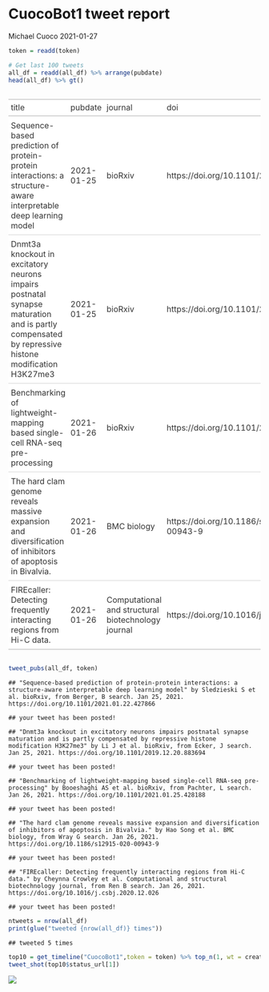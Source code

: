 CuocoBot1 tweet report
================
Michael Cuoco
2021-01-27

``` r
token = readd(token)
```

``` r
# Get last 100 tweets
all_df = readd(all_df) %>% arrange(pubdate)
head(all_df) %>% gt()
```

<style>html {
  font-family: -apple-system, BlinkMacSystemFont, 'Segoe UI', Roboto, Oxygen, Ubuntu, Cantarell, 'Helvetica Neue', 'Fira Sans', 'Droid Sans', Arial, sans-serif;
}

#dzbdwhdcjp .gt_table {
  display: table;
  border-collapse: collapse;
  margin-left: auto;
  margin-right: auto;
  color: #333333;
  font-size: 16px;
  background-color: #FFFFFF;
  width: auto;
  border-top-style: solid;
  border-top-width: 2px;
  border-top-color: #A8A8A8;
  border-right-style: none;
  border-right-width: 2px;
  border-right-color: #D3D3D3;
  border-bottom-style: solid;
  border-bottom-width: 2px;
  border-bottom-color: #A8A8A8;
  border-left-style: none;
  border-left-width: 2px;
  border-left-color: #D3D3D3;
}

#dzbdwhdcjp .gt_heading {
  background-color: #FFFFFF;
  text-align: center;
  border-bottom-color: #FFFFFF;
  border-left-style: none;
  border-left-width: 1px;
  border-left-color: #D3D3D3;
  border-right-style: none;
  border-right-width: 1px;
  border-right-color: #D3D3D3;
}

#dzbdwhdcjp .gt_title {
  color: #333333;
  font-size: 125%;
  font-weight: initial;
  padding-top: 4px;
  padding-bottom: 4px;
  border-bottom-color: #FFFFFF;
  border-bottom-width: 0;
}

#dzbdwhdcjp .gt_subtitle {
  color: #333333;
  font-size: 85%;
  font-weight: initial;
  padding-top: 0;
  padding-bottom: 4px;
  border-top-color: #FFFFFF;
  border-top-width: 0;
}

#dzbdwhdcjp .gt_bottom_border {
  border-bottom-style: solid;
  border-bottom-width: 2px;
  border-bottom-color: #D3D3D3;
}

#dzbdwhdcjp .gt_col_headings {
  border-top-style: solid;
  border-top-width: 2px;
  border-top-color: #D3D3D3;
  border-bottom-style: solid;
  border-bottom-width: 2px;
  border-bottom-color: #D3D3D3;
  border-left-style: none;
  border-left-width: 1px;
  border-left-color: #D3D3D3;
  border-right-style: none;
  border-right-width: 1px;
  border-right-color: #D3D3D3;
}

#dzbdwhdcjp .gt_col_heading {
  color: #333333;
  background-color: #FFFFFF;
  font-size: 100%;
  font-weight: normal;
  text-transform: inherit;
  border-left-style: none;
  border-left-width: 1px;
  border-left-color: #D3D3D3;
  border-right-style: none;
  border-right-width: 1px;
  border-right-color: #D3D3D3;
  vertical-align: bottom;
  padding-top: 5px;
  padding-bottom: 6px;
  padding-left: 5px;
  padding-right: 5px;
  overflow-x: hidden;
}

#dzbdwhdcjp .gt_column_spanner_outer {
  color: #333333;
  background-color: #FFFFFF;
  font-size: 100%;
  font-weight: normal;
  text-transform: inherit;
  padding-top: 0;
  padding-bottom: 0;
  padding-left: 4px;
  padding-right: 4px;
}

#dzbdwhdcjp .gt_column_spanner_outer:first-child {
  padding-left: 0;
}

#dzbdwhdcjp .gt_column_spanner_outer:last-child {
  padding-right: 0;
}

#dzbdwhdcjp .gt_column_spanner {
  border-bottom-style: solid;
  border-bottom-width: 2px;
  border-bottom-color: #D3D3D3;
  vertical-align: bottom;
  padding-top: 5px;
  padding-bottom: 6px;
  overflow-x: hidden;
  display: inline-block;
  width: 100%;
}

#dzbdwhdcjp .gt_group_heading {
  padding: 8px;
  color: #333333;
  background-color: #FFFFFF;
  font-size: 100%;
  font-weight: initial;
  text-transform: inherit;
  border-top-style: solid;
  border-top-width: 2px;
  border-top-color: #D3D3D3;
  border-bottom-style: solid;
  border-bottom-width: 2px;
  border-bottom-color: #D3D3D3;
  border-left-style: none;
  border-left-width: 1px;
  border-left-color: #D3D3D3;
  border-right-style: none;
  border-right-width: 1px;
  border-right-color: #D3D3D3;
  vertical-align: middle;
}

#dzbdwhdcjp .gt_empty_group_heading {
  padding: 0.5px;
  color: #333333;
  background-color: #FFFFFF;
  font-size: 100%;
  font-weight: initial;
  border-top-style: solid;
  border-top-width: 2px;
  border-top-color: #D3D3D3;
  border-bottom-style: solid;
  border-bottom-width: 2px;
  border-bottom-color: #D3D3D3;
  vertical-align: middle;
}

#dzbdwhdcjp .gt_striped {
  background-color: rgba(128, 128, 128, 0.05);
}

#dzbdwhdcjp .gt_from_md > :first-child {
  margin-top: 0;
}

#dzbdwhdcjp .gt_from_md > :last-child {
  margin-bottom: 0;
}

#dzbdwhdcjp .gt_row {
  padding-top: 8px;
  padding-bottom: 8px;
  padding-left: 5px;
  padding-right: 5px;
  margin: 10px;
  border-top-style: solid;
  border-top-width: 1px;
  border-top-color: #D3D3D3;
  border-left-style: none;
  border-left-width: 1px;
  border-left-color: #D3D3D3;
  border-right-style: none;
  border-right-width: 1px;
  border-right-color: #D3D3D3;
  vertical-align: middle;
  overflow-x: hidden;
}

#dzbdwhdcjp .gt_stub {
  color: #333333;
  background-color: #FFFFFF;
  font-size: 100%;
  font-weight: initial;
  text-transform: inherit;
  border-right-style: solid;
  border-right-width: 2px;
  border-right-color: #D3D3D3;
  padding-left: 12px;
}

#dzbdwhdcjp .gt_summary_row {
  color: #333333;
  background-color: #FFFFFF;
  text-transform: inherit;
  padding-top: 8px;
  padding-bottom: 8px;
  padding-left: 5px;
  padding-right: 5px;
}

#dzbdwhdcjp .gt_first_summary_row {
  padding-top: 8px;
  padding-bottom: 8px;
  padding-left: 5px;
  padding-right: 5px;
  border-top-style: solid;
  border-top-width: 2px;
  border-top-color: #D3D3D3;
}

#dzbdwhdcjp .gt_grand_summary_row {
  color: #333333;
  background-color: #FFFFFF;
  text-transform: inherit;
  padding-top: 8px;
  padding-bottom: 8px;
  padding-left: 5px;
  padding-right: 5px;
}

#dzbdwhdcjp .gt_first_grand_summary_row {
  padding-top: 8px;
  padding-bottom: 8px;
  padding-left: 5px;
  padding-right: 5px;
  border-top-style: double;
  border-top-width: 6px;
  border-top-color: #D3D3D3;
}

#dzbdwhdcjp .gt_table_body {
  border-top-style: solid;
  border-top-width: 2px;
  border-top-color: #D3D3D3;
  border-bottom-style: solid;
  border-bottom-width: 2px;
  border-bottom-color: #D3D3D3;
}

#dzbdwhdcjp .gt_footnotes {
  color: #333333;
  background-color: #FFFFFF;
  border-bottom-style: none;
  border-bottom-width: 2px;
  border-bottom-color: #D3D3D3;
  border-left-style: none;
  border-left-width: 2px;
  border-left-color: #D3D3D3;
  border-right-style: none;
  border-right-width: 2px;
  border-right-color: #D3D3D3;
}

#dzbdwhdcjp .gt_footnote {
  margin: 0px;
  font-size: 90%;
  padding: 4px;
}

#dzbdwhdcjp .gt_sourcenotes {
  color: #333333;
  background-color: #FFFFFF;
  border-bottom-style: none;
  border-bottom-width: 2px;
  border-bottom-color: #D3D3D3;
  border-left-style: none;
  border-left-width: 2px;
  border-left-color: #D3D3D3;
  border-right-style: none;
  border-right-width: 2px;
  border-right-color: #D3D3D3;
}

#dzbdwhdcjp .gt_sourcenote {
  font-size: 90%;
  padding: 4px;
}

#dzbdwhdcjp .gt_left {
  text-align: left;
}

#dzbdwhdcjp .gt_center {
  text-align: center;
}

#dzbdwhdcjp .gt_right {
  text-align: right;
  font-variant-numeric: tabular-nums;
}

#dzbdwhdcjp .gt_font_normal {
  font-weight: normal;
}

#dzbdwhdcjp .gt_font_bold {
  font-weight: bold;
}

#dzbdwhdcjp .gt_font_italic {
  font-style: italic;
}

#dzbdwhdcjp .gt_super {
  font-size: 65%;
}

#dzbdwhdcjp .gt_footnote_marks {
  font-style: italic;
  font-size: 65%;
}
</style>
<div id="dzbdwhdcjp" style="overflow-x:auto;overflow-y:auto;width:auto;height:auto;"><table class="gt_table">
  
  <thead class="gt_col_headings">
    <tr>
      <th class="gt_col_heading gt_columns_bottom_border gt_left" rowspan="1" colspan="1">title</th>
      <th class="gt_col_heading gt_columns_bottom_border gt_left" rowspan="1" colspan="1">pubdate</th>
      <th class="gt_col_heading gt_columns_bottom_border gt_left" rowspan="1" colspan="1">journal</th>
      <th class="gt_col_heading gt_columns_bottom_border gt_left" rowspan="1" colspan="1">doi</th>
      <th class="gt_col_heading gt_columns_bottom_border gt_center" rowspan="1" colspan="1">first_author</th>
      <th class="gt_col_heading gt_columns_bottom_border gt_center" rowspan="1" colspan="1">last_author</th>
      <th class="gt_col_heading gt_columns_bottom_border gt_left" rowspan="1" colspan="1">search</th>
    </tr>
  </thead>
  <tbody class="gt_table_body">
    <tr>
      <td class="gt_row gt_left">Sequence-based prediction of protein-protein interactions: a structure-aware interpretable deep learning model</td>
      <td class="gt_row gt_left">2021-01-25</td>
      <td class="gt_row gt_left">bioRxiv</td>
      <td class="gt_row gt_left">https://doi.org/10.1101/2021.01.22.427866</td>
      <td class="gt_row gt_center">Sledzieski S</td>
      <td class="gt_row gt_center">Bonnie Berger</td>
      <td class="gt_row gt_left">Berger, B</td>
    </tr>
    <tr>
      <td class="gt_row gt_left">Dnmt3a knockout in excitatory neurons impairs postnatal synapse maturation and is partly compensated by repressive histone modification H3K27me3</td>
      <td class="gt_row gt_left">2021-01-25</td>
      <td class="gt_row gt_left">bioRxiv</td>
      <td class="gt_row gt_left">https://doi.org/10.1101/2019.12.20.883694</td>
      <td class="gt_row gt_center">Li J</td>
      <td class="gt_row gt_center">M. Margarita Behrens</td>
      <td class="gt_row gt_left">Ecker, J</td>
    </tr>
    <tr>
      <td class="gt_row gt_left">Benchmarking of lightweight-mapping based single-cell RNA-seq pre-processing</td>
      <td class="gt_row gt_left">2021-01-26</td>
      <td class="gt_row gt_left">bioRxiv</td>
      <td class="gt_row gt_left">https://doi.org/10.1101/2021.01.25.428188</td>
      <td class="gt_row gt_center">Booeshaghi AS</td>
      <td class="gt_row gt_center">Lior Pachter</td>
      <td class="gt_row gt_left">Pachter, L</td>
    </tr>
    <tr>
      <td class="gt_row gt_left">The hard clam genome reveals massive expansion and diversification of inhibitors of apoptosis in Bivalvia.</td>
      <td class="gt_row gt_left">2021-01-26</td>
      <td class="gt_row gt_left">BMC biology</td>
      <td class="gt_row gt_left">https://doi.org/10.1186/s12915-020-00943-9</td>
      <td class="gt_row gt_center">Hao Song</td>
      <td class="gt_row gt_center">Tao Zhang</td>
      <td class="gt_row gt_left">Wray G</td>
    </tr>
    <tr>
      <td class="gt_row gt_left">FIREcaller: Detecting frequently interacting regions from Hi-C data.</td>
      <td class="gt_row gt_left">2021-01-26</td>
      <td class="gt_row gt_left">Computational and structural biotechnology journal</td>
      <td class="gt_row gt_left">https://doi.org/10.1016/j.csbj.2020.12.026</td>
      <td class="gt_row gt_center">Cheynna Crowley</td>
      <td class="gt_row gt_center">Yun Li</td>
      <td class="gt_row gt_left">Ren B</td>
    </tr>
  </tbody>
  
  
</table></div>

``` r
tweet_pubs(all_df, token)
```

    ## "Sequence-based prediction of protein-protein interactions: a structure-aware interpretable deep learning model" by Sledzieski S et al. bioRxiv, from Berger, B search. Jan 25, 2021. https://doi.org/10.1101/2021.01.22.427866

    ## your tweet has been posted!

    ## "Dnmt3a knockout in excitatory neurons impairs postnatal synapse maturation and is partly compensated by repressive histone modification H3K27me3" by Li J et al. bioRxiv, from Ecker, J search. Jan 25, 2021. https://doi.org/10.1101/2019.12.20.883694

    ## your tweet has been posted!

    ## "Benchmarking of lightweight-mapping based single-cell RNA-seq pre-processing" by Booeshaghi AS et al. bioRxiv, from Pachter, L search. Jan 26, 2021. https://doi.org/10.1101/2021.01.25.428188

    ## your tweet has been posted!

    ## "The hard clam genome reveals massive expansion and diversification of inhibitors of apoptosis in Bivalvia." by Hao Song et al. BMC biology, from Wray G search. Jan 26, 2021. https://doi.org/10.1186/s12915-020-00943-9

    ## your tweet has been posted!

    ## "FIREcaller: Detecting frequently interacting regions from Hi-C data." by Cheynna Crowley et al. Computational and structural biotechnology journal, from Ren B search. Jan 26, 2021. https://doi.org/10.1016/j.csbj.2020.12.026

    ## your tweet has been posted!

``` r
ntweets = nrow(all_df)
print(glue("tweeted {nrow(all_df)} times"))
```

    ## tweeted 5 times

``` r
top10 = get_timeline("CuocoBot1",token = token) %>% top_n(1, wt = created_at)
tweet_shot(top10$status_url[1])
```

![](tweet_report_files/figure-gfm/10%20tweets-1.png)<!-- -->
